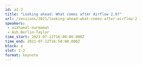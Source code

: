```yaml
---
id: a1-2
title: "Looking ahead: What comes after Airflow 2.0?"
url: /sessions/2021/looking-ahead-what-comes-after-airflow-2
speakers:
 - aizhamal-nurmamat
 - Ash Berlin-Taylor
time_start: 2021-07-12T16:00:00.000Z
time_end: 2021-07-12T16:50:00.000Z
block: a
slot: 1-2
format: keynote
---
```


